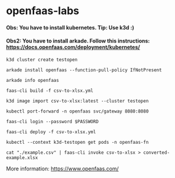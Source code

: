 # openfaas-labs
#### Obs: You have to install kubernetes. Tip: Use k3d :)
#### Obs2: You have to install arkade. Follow this instructions: https://docs.openfaas.com/deployment/kubernetes/
```
k3d cluster create testopen

arkade install openfaas --function-pull-policy IfNotPresent

arkade info openfaas

faas-cli build -f csv-to-xlsx.yml

k3d image import csv-to-xlsx:latest --cluster testopen

kubectl port-forward -n openfaas svc/gateway 8080:8080

faas-cli login --password $PASSWORD

faas-cli deploy -f csv-to-xlsx.yml

kubectl --context k3d-testopen get pods -n openfaas-fn

cat "./example.csv" | faas-cli invoke csv-to-xlsx > converted-example.xlsx
```

More information: https://www.openfaas.com/
